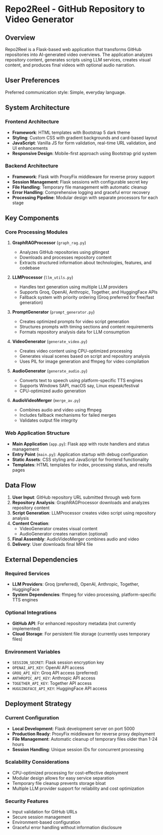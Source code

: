 # Repo2Reel - GitHub Repository to Video Generator

## Overview

Repo2Reel is a Flask-based web application that transforms GitHub repositories into AI-generated video overviews. The application analyzes repository content, generates scripts using LLM services, creates visual content, and produces final videos with optional audio narration.

## User Preferences

Preferred communication style: Simple, everyday language.

## System Architecture

### Frontend Architecture
- **Framework**: HTML templates with Bootstrap 5 dark theme
- **Styling**: Custom CSS with gradient backgrounds and card-based layout
- **JavaScript**: Vanilla JS for form validation, real-time URL validation, and UI enhancements
- **Responsive Design**: Mobile-first approach using Bootstrap grid system

### Backend Architecture
- **Framework**: Flask with ProxyFix middleware for reverse proxy support
- **Session Management**: Flask sessions with configurable secret key
- **File Handling**: Temporary file management with automatic cleanup
- **Error Handling**: Comprehensive logging and graceful error recovery
- **Processing Pipeline**: Modular design with separate processors for each stage

## Key Components

### Core Processing Modules

1. **GraphRAGProcessor** (`graph_rag.py`)
   - Analyzes GitHub repositories using gitingest
   - Downloads and processes repository content
   - Extracts structured information about technologies, features, and codebase

2. **LLMProcessor** (`llm_utils.py`)
   - Handles text generation using multiple LLM providers
   - Supports Groq, OpenAI, Anthropic, Together, and HuggingFace APIs
   - Fallback system with priority ordering (Groq preferred for free/fast generation)

3. **PromptGenerator** (`prompt_generator.py`)
   - Creates optimized prompts for video script generation
   - Structures prompts with timing sections and content requirements
   - Formats repository analysis data for LLM consumption

4. **VideoGenerator** (`generate_video.py`)
   - Creates video content using CPU-optimized processing
   - Generates visual scenes based on script and repository analysis
   - Uses PIL for image generation and ffmpeg for video compilation

5. **AudioGenerator** (`generate_audio.py`)
   - Converts text to speech using platform-specific TTS engines
   - Supports Windows SAPI, macOS say, Linux espeak/festival
   - CPU-optimized audio generation

6. **AudioVideoMerger** (`merge_av.py`)
   - Combines audio and video using ffmpeg
   - Includes fallback mechanisms for failed merges
   - Validates output file integrity

### Web Application Structure

- **Main Application** (`app.py`): Flask app with route handlers and status management
- **Entry Point** (`main.py`): Application startup with debug configuration
- **Static Assets**: CSS styling and JavaScript for frontend functionality
- **Templates**: HTML templates for index, processing status, and results pages

## Data Flow

1. **User Input**: GitHub repository URL submitted through web form
2. **Repository Analysis**: GraphRAGProcessor downloads and analyzes repository content
3. **Script Generation**: LLMProcessor creates video script using repository analysis
4. **Content Creation**: 
   - VideoGenerator creates visual content
   - AudioGenerator creates narration (optional)
5. **Final Assembly**: AudioVideoMerger combines audio and video
6. **Delivery**: User downloads final MP4 file

## External Dependencies

### Required Services
- **LLM Providers**: Groq (preferred), OpenAI, Anthropic, Together, HuggingFace
- **System Dependencies**: ffmpeg for video processing, platform-specific TTS engines

### Optional Integrations
- **GitHub API**: For enhanced repository metadata (not currently implemented)
- **Cloud Storage**: For persistent file storage (currently uses temporary files)

### Environment Variables
- `SESSION_SECRET`: Flask session encryption key
- `OPENAI_API_KEY`: OpenAI API access
- `GROQ_API_KEY`: Groq API access (preferred)
- `ANTHROPIC_API_KEY`: Anthropic API access
- `TOGETHER_API_KEY`: Together API access
- `HUGGINGFACE_API_KEY`: HuggingFace API access

## Deployment Strategy

### Current Configuration
- **Local Development**: Flask development server on port 5000
- **Production Ready**: ProxyFix middleware for reverse proxy deployment
- **File Management**: Automatic cleanup of temporary files older than 1-24 hours
- **Session Handling**: Unique session IDs for concurrent processing

### Scalability Considerations
- CPU-optimized processing for cost-effective deployment
- Modular design allows for easy service separation
- Temporary file cleanup prevents storage bloat
- Multiple LLM provider support for reliability and cost optimization

### Security Features
- Input validation for GitHub URLs
- Secure session management
- Environment-based configuration
- Graceful error handling without information disclosure
